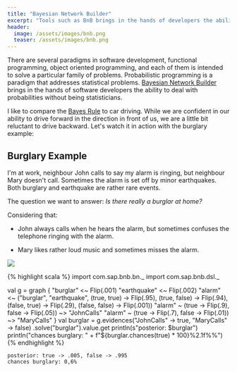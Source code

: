 ```yaml
---
title: "Bayesian Network Builder"
excerpt: "Tools such as BnB brings in the hands of developers the ability to infer probabilities in software applications without being professional statisticians."
header:
  image: /assets/images/bnb.png
  teaser: /assets/images/bnb.png
---
```

There are several paradigms in software development, functional programming, object oriented programming, and each of them is intended to solve a particular family of problems. Probabilistic programming is a paradigm that addresses statistical problems. [Bayesian Network Builder](https://github.com/sap/bayesian-network-builder) brings in the hands of software developers the ability to deal with probabilities without being statisticians.

I like to compare the [Bayes Rule](/tags#bayes) to car driving. While we are confident in our ability to drive forward in the direction in front of us, we are a little bit reluctant to drive backward. Let's watch it in action with the burglary example:

## Burglary Example

I'm at work, neighbour John calls to say my alarm is ringing, but neighbour Mary doesn't call. Sometimes the alarm is set off by minor earthquakes. Both burglary and earthquake are rather rare events.

The question we want to answer: _Is there really a burglar at home?_

Considering that:

- John always calls when he hears the alarm, but sometimes confuses the telephone ringing with the alarm.

- Mary likes rather loud music and sometimes misses the alarm.

![](https://raw.githubusercontent.com/SAP/bayesian-network-builder/master/docs/alarm.png)

{% highlight scala %}
import com.sap.bnb.bn._
import com.sap.bnb.dsl._

val g = graph {
 "burglar" <~ Flip(.001)
 "earthquake" <~ Flip(.002)
 "alarm" <~ ("burglar", "earthquake",
     (true, true) -> Flip(.95),
     (true, false) -> Flip(.94),
     (false, true) -> Flip(.29),
     (false, false) -> Flip(.001))
  "alarm" ~ (true -> Flip(.9), false -> Flip(.05)) ~> "JohnCalls"
  "alarm" ~ (true -> Flip(.7), false -> Flip(.01)) ~> "MaryCalls"
}
val burglar = g.evidences("JohnCalls" -> true, "MaryCalls" -> false)
      .solve("burglar").value.get
println(s"posterior: $burglar")
println("chances burglary: " + f"${burglar.chances(true) * 100}%2.1f%%")
{% endhighlight %}
```
posterior: true -> .005, false -> .995
chances burglary: 0,6%
```
